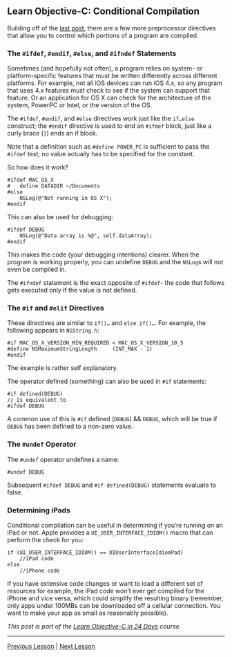 ## Learn Objective-C: Conditional Compilation

Building off of the [last post](69.md), there are a few more preprocessor directives that allow you to control which portions of a program are compiled.

### The `#ifdef`, `#endif`, `#else`, and `#ifndef` Statements

Sometimes (and hopefully not often), a program relies on system- or platform-specific features that must be written differently across different platforms. For example, not all iOS devices can run iOS 4.x, so any program that uses 4.x features must check to see if the system can support that feature. Or an application for OS X can check for the architecture of the system, PowerPC or Intel, or the version of the OS.

The `#ifdef`, `#endif`, and `#else` directives work just like the `if…else` construct; the `#endif` directive is used to end an `#ifdef` block, just like a curly brace (`}`) ends an if block.

Note that a definition such as `#define POWER_PC` is sufficient to pass the `#ifdef` test; no value actually has to be specified for the constant.

So how does it work?

```objc
#ifdef MAC_OS_X
#   define DATADIR ~/Documents
#else
    NSLog(@"Not running in OS X");
#endif
```

This can also be used for debugging:

```objc
#ifdef DEBUG
    NSLog(@"Data array is %@", self.dataArray);
#endif
```

This makes the code (your debugging intentions) clearer. When the program is working properly, you can undefine `DEBUG` and the `NSLog`s will not even be compiled in.

The `#ifndef` statement is the exact opposite of `#ifdef`- the code that follows gets executed only if the value is not defined.

### The `#if` and `#elif` Directives

These directives are similar to `if()…` and `else if()…`. For example, the following appears in `NSString.h`:

```objc
#if MAC_OS_X_VERSION_MIN_REQUIRED < MAC_OS_X_VERSION_10_5
#define NSMaximumStringLength     (INT_MAX - 1)
#endif
```

The example is rather self explanatory.

The operator defined (something) can also be used in `#if` statements:

```objc
#if defined(DEBUG)
// Is equivalent to
#ifdef DEBUG
```

A common use of this is `#if` defined (`DEBUG`) && `DEBUG`, which will be true if `DEBUG` has been defined to a non-zero value.

### The `#undef` Operator

The `#undef` operator undefines a name:

```objc
#undef DEBUG
```

Subsequent `#ifdef DEBUG` and `#if defined(DEBUG)` statements evaluate to false.

### Determining iPads

Conditional compilation can be useful in determining if you’re running on an iPad or not. Apple provides a `UI_USER_INTERFACE_IDIOM()` macro that can perform the check for you:

```objc
if (UI_USER_INTERFACE_IDIOM() == UIUserInterfaceIdiomPad)
    //iPad code
else
    //iPhone code
```

If you have extensive code changes or want to load a different set of resources for example, the iPad code won’t ever get compiled for the iPhone and vice versa, which could simplify the resulting binary (remember, only apps under 100MBs can be downloaded off a cellular connection. You want to make your app as small as reasonably possible).

*This post is part of the [Learn Objective-C in 24 Days](38.md) course.*

---

[Previous Lesson](69.md) | [Next Lesson](71.md)
